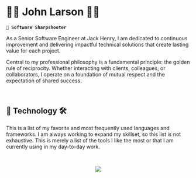 # 👾👾 John Larson 👾👾

**`🎯 Software Sharpshooter`**

As a Senior Software Engineer at Jack Henry, I am dedicated to continuous improvement and delivering impactful technical solutions that create lasting value for each project.

Central to my professional philosophy is a fundamental principle: the golden rule of reciprocity. Whether interacting with clients, colleagues, or collaborators, I operate on a foundation of mutual respect and the expectation of shared success.

<br />

## 🧰 Technology 🛠️

This is a list of my favorite and most frequently used languages and frameworks. I am always working to expand my skillset, so this list is not exhaustive. This is merely a list of the tools I like the most or that I am currently using in my day-to-day work.

<br />

<p align="center">
  <a href="https://skillicons.dev">
    <img src="https://skillicons.dev/icons?i=lit,typescript,rust,go,javascript&perline=8" />
  </a>
</p>
